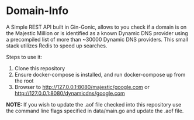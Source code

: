 # Domain-Info

A Simple REST API built in Gin-Gonic, allows to you check if a domain
is on the Majestic Million or is identified as a known Dynamic DNS
provider using a precompiled list of more than ~30000 Dynamic DNS providers.
This small stack utilizes Redis to speed up searches.

Steps to use it:
1. Clone this repository
2. Ensure docker-compose is installed, and run docker-compose up from the root
3. Browser to http://127.0.0.1:8080/majestic/google.com
   or http://127.0.0.1:8080/dynamicdns/google.com

**NOTE:** If you wish to update the .aof file checked into this repository
use the command line flags specified in data/main.go and update the .aof file.
